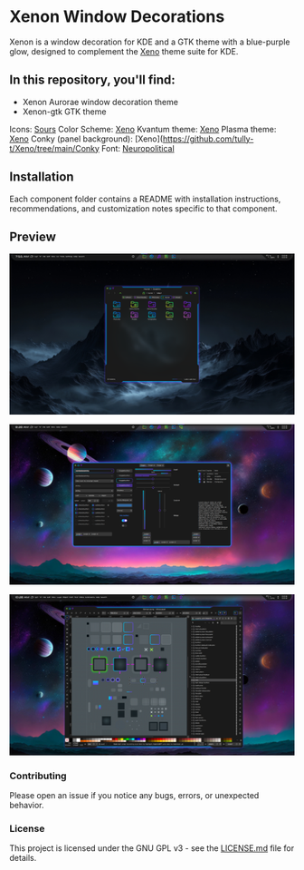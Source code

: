 # Xenon Window Decorations

Xenon is a window decoration for KDE and a GTK theme with a blue-purple glow, designed to complement the [Xeno](https://github.com/tully-t/Xeno/tree/main) theme suite for KDE.

## In this repository, you'll find:

- Xenon Aurorae window decoration theme
- Xenon-gtk GTK theme

Icons: [Sours](https://github.com/tully-t/Sours)
Color Scheme: [Xeno](https://github.com/tully-t/Xeno/tree/main/color-schemes)
Kvantum theme: [Xeno](https://github.com/tully-t/Xeno/tree/main/Kvantum)
Plasma theme: [Xeno](https://github.com/tully-t/Xeno/tree/main/Plasma)
Conky (panel background): [Xeno](https://github.com/tully-t/Xeno/tree/main/Conky
Font: [Neuropolitical](https://www.dafont.com/neuropolitical.font)

## Installation

Each component folder contains a README with installation instructions, recommendations, and customization notes specific to that component.

## Preview

![screenshot of Xenon Aurorae window decoration](preview/screenshot-aurorae-1.png)

![screenshot of Xenon-gtk GTK theme](preview/screenshot-gtk-1.png)

![screenshot of Xenon Aurorae and Xenon-gtk together theme Inkscape](preview/screenshot-inkscape-1.png)

### Contributing

Please open an issue if you notice any bugs, errors, or unexpected behavior.

### License

This project is licensed under the GNU GPL v3 - see the [LICENSE.md](LICENSE.md) file for details.
